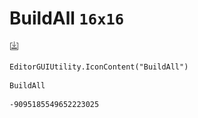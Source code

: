 # BuildAll `16x16`
<img src="/img/BuildAll.png" width=16 height=16>

``` CSharp
EditorGUIUtility.IconContent("BuildAll")
```
```
BuildAll
```
```
-9095185549652223025
```
